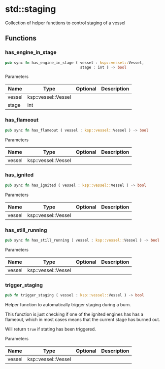 # std::staging

Collection of helper functions to control staging of a vessel

## Functions


### has_engine_in_stage

```rust
pub sync fn has_engine_in_stage ( vessel : ksp::vessel::Vessel,
                                  stage : int ) -> bool
```



Parameters

| Name   | Type                | Optional | Description |
| ------ | ------------------- | -------- | ----------- |
| vessel | ksp::vessel::Vessel |          |             |
| stage  | int                 |          |             |


### has_flameout

```rust
pub sync fn has_flameout ( vessel : ksp::vessel::Vessel ) -> bool
```



Parameters

| Name   | Type                | Optional | Description |
| ------ | ------------------- | -------- | ----------- |
| vessel | ksp::vessel::Vessel |          |             |


### has_ignited

```rust
pub sync fn has_ignited ( vessel : ksp::vessel::Vessel ) -> bool
```



Parameters

| Name   | Type                | Optional | Description |
| ------ | ------------------- | -------- | ----------- |
| vessel | ksp::vessel::Vessel |          |             |


### has_still_running

```rust
pub sync fn has_still_running ( vessel : ksp::vessel::Vessel ) -> bool
```



Parameters

| Name   | Type                | Optional | Description |
| ------ | ------------------- | -------- | ----------- |
| vessel | ksp::vessel::Vessel |          |             |


### trigger_staging

```rust
pub fn trigger_staging ( vessel : ksp::vessel::Vessel ) -> bool
```

Helper function to automatically trigger staging during a burn.

This function is just checking if one of the ignited engines has has a flameout,
which in most cases means that the current stage has burned out.

Will return `true` if stating has been triggered.

Parameters

| Name   | Type                | Optional | Description |
| ------ | ------------------- | -------- | ----------- |
| vessel | ksp::vessel::Vessel |          |             |


